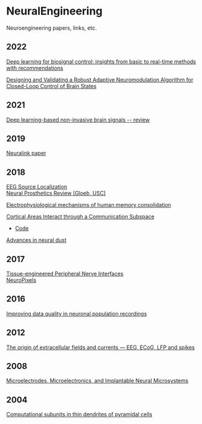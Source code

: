 # NeuralEngineering

Neuroengineering papers, links, etc.

<h2> 2022 </h2>

[Deep learning for biosignal control: insights from basic to real-time methods with recommendations](https://iopscience.iop.org/article/10.1088/1741-2552/ac4f9a)

[Designing and Validating a Robust Adaptive Neuromodulation Algorithm for Closed-Loop Control of Brain States](https://iopscience.iop.org/article/10.1088/1741-2552/ac7005)
<h2> 2021 </h2>

[Deep learning-based non-invasive brain signals -- review](https://arxiv.org/pdf/1905.04149.pdf)

## 2019
[Neuralink paper](https://www.biorxiv.org/content/10.1101/703801v2 "An Integrated BMI Platform with Thousands of Channels")

## 2018
[EEG Source Localization](https://ieeexplore.ieee.org/iel7/8471725/8512178/08513128.pdf)   
[Neural Prosthetics Review (Gloeb, USC)](https://www.ncbi.nlm.nih.gov/pmc/articles/PMC6247642/pdf/ABB2018-1435030.pdf) 

[Electrophysiological mechanisms of human memory consolidation](https://www.nature.com/articles/s41467-018-06553-y)

[Cortical Areas Interact through a Communication Subspace](https://www.sciencedirect.com/science/article/abs/pii/S0896627319300534?via%3Dihub#fig2)
- [Code](https://github.com/joao-semedo/communication-subspace)

[Advances in neural dust](https://www.sciencedirect.com/science/article/pii/S0959438817302386)


## 2017
[Tissue-engineered Peripheral Nerve Interfaces](https://onlinelibrary.wiley.com/doi/full/10.1002/adfm.201701713)  
[NeuroPixels](https://www.nature.com/articles/nature24636)

## 2016
[Improving data quality in neuronal population recordings](https://www.ncbi.nlm.nih.gov/pubmed/27571195)

## 2012 
[The origin of extracellular fields and currents — EEG, ECoG, LFP and spikes](https://www.nature.com/articles/nrn3241)

## 2008
[Microelectrodes, Microelectronics, and Implantable Neural Microsystems](https://ieeexplore.ieee.org/abstract/document/4545308)


## 2004
[Computational subunits in thin dendrites of pyramidal cells](https://www.nature.com/articles/nn1253)
